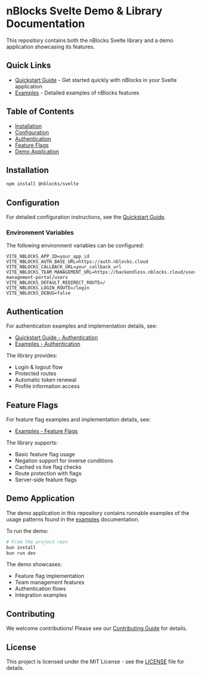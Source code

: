 # nBlocks Svelte Demo & Library Documentation

This repository contains both the nBlocks Svelte library and a demo application showcasing its features.

## Quick Links
- [Quickstart Guide](learning/quickstart.md) - Get started quickly with nBlocks in your Svelte application
- [Examples](learning/examples.md) - Detailed examples of nBlocks features

## Table of Contents

- [Installation](#installation)
- [Configuration](#configuration)
- [Authentication](#authentication)
- [Feature Flags](#feature-flags)
- [Demo Application](#demo-application)

## Installation

```bash
npm install @nblocks/svelte
```

## Configuration

For detailed configuration instructions, see the [Quickstart Guide](learning/quickstart.md).

### Environment Variables

The following environment variables can be configured:

```env
VITE_NBLOCKS_APP_ID=your_app_id
VITE_NBLOCKS_AUTH_BASE_URL=https://auth.nblocks.cloud
VITE_NBLOCKS_CALLBACK_URL=your_callback_url
VITE_NBLOCKS_TEAM_MANAGEMENT_URL=https://backendless.nblocks.cloud/user-management-portal/users
VITE_NBLOCKS_DEFAULT_REDIRECT_ROUTE=/
VITE_NBLOCKS_LOGIN_ROUTE=/login
VITE_NBLOCKS_DEBUG=false
```

## Authentication

For authentication examples and implementation details, see:
- [Quickstart Guide - Authentication](learning/quickstart.md#authentication)
- [Examples - Authentication](learning/examples.md#authentication)

The library provides:
- Login & logout flow
- Protected routes
- Automatic token renewal
- Profile information access

## Feature Flags

For feature flag examples and implementation details, see:
- [Examples - Feature Flags](learning/examples.md#feature-flags)

The library supports:
- Basic feature flag usage
- Negation support for inverse conditions
- Cached vs live flag checks
- Route protection with flags
- Server-side feature flags

## Demo Application

The demo application in this repository contains runnable examples of the usage patterns found in the [examples](learning/examples.md) documentation.

To run the demo:

```bash
# From the project root
bun install
bun run dev
```

The demo showcases:
- Feature flag implementation
- Team management features
- Authentication flows
- Integration examples

## Contributing

We welcome contributions! Please see our [Contributing Guide](CONTRIBUTING.md) for details.

## License

This project is licensed under the MIT License - see the [LICENSE](LICENSE) file for details.
